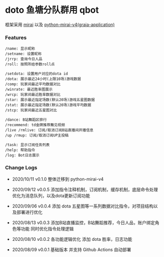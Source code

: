 # doto 鱼塘分队群用 qbot

框架采用 [mirai](https://github.com/mamoe/mirai) 以及 [python-mirai-v4(graia-application)](https://github.com/GraiaProject/Application)

### Features
```
/name: 显示昵称
/setname: 设置昵称
/jrrp: 查询今日人品
/roll: 按照所给参数roll点

/setdota: 设置用户对应的dota id
/dota: 展示最近24小时(上限10场)游戏数据
/comp: 玩家间最近平均数据对比
/winrate: 最近胜率图展示
/wrcp: 玩家间最近胜率数据对比
/star: 展示最近指定场数(默认20场)游戏五星图数据
/stat: 展示最近指定场数(默认20场)游戏平均数据
/stcp: 玩家间最近五星图对比

/dance: B站舞蹈区排行
/recommend: td金牌推荐舞见视频
/live /rmlive: 订阅/取消订阅B站直播间开播信息
/up /rmup: 订阅/取消订阅UP主投稿

/task: 显示订阅任务列表
/help: 帮助指令
/log: Bot日志展示
```

### Change Logs
- 2020/10/11 v0.1.0
  整体迁移到 python-mirai-v4

- 2020/09/12 v0.0.5
  添加指令注释机制，订阅机制，缓存机制，底层命令处理优化为消息队列，以及dota更新订阅功能

- 2020/09/06 v0.0.4
  添加 dota 五星图等一系列数据对比指令，对项目结构以及部署进行优化

- 2020/08/13 v0.0.3
  添加B站直播监控，B站舞蹈推荐，今日人品，账户绑定角色等功能 同时优化指令处理逻辑

- 2020/08/10 v0.0.2
  各功能逻辑优化 添加 dota 胜率，日志功能

- 2020/08/09 v0.0.1
  基础版本 并支持 Github Actions 自动部署
